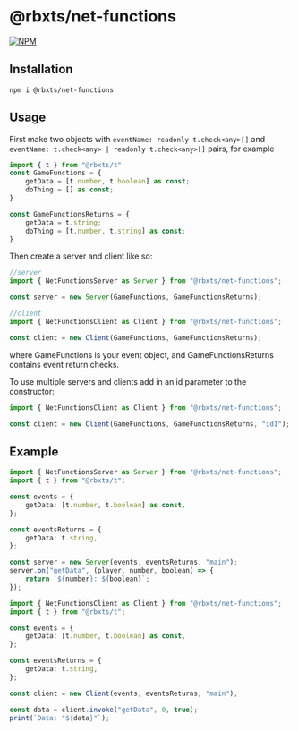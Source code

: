 # @rbxts/net-functions

[![NPM](https://nodei.co/npm/@rbxts/net-functions.png)](https://npmjs.org/package/@rbxts/net-functions)

## Installation
```npm i @rbxts/net-functions```

## Usage
First make two objects with ```eventName: readonly t.check<any>[]``` and ```eventName: t.check<any> | readonly t.check<any>[]``` pairs, for example
```ts
import { t } from "@rbxts/t"
const GameFunctions = {
	getData = [t.number, t.boolean] as const;
	doThing = [] as const;
}

const GameFunctionsReturns = {
	getData = t.string;
	doThing = [t.number, t.string] as const;
}

```
Then create a server and client like so:
```ts
//server
import { NetFunctionsServer as Server } from "@rbxts/net-functions";

const server = new Server(GameFunctions, GameFunctionsReturns);
```
```ts
//client
import { NetFunctionsClient as Client } from "@rbxts/net-functions";

const client = new Client(GameFunctions, GameFunctionsReturns);
```
where GameFunctions is your event object, and GameFunctionsReturns contains event return checks.

To use multiple servers and clients add in an id parameter to the constructor:
```ts
import { NetFunctionsClient as Client } from "@rbxts/net-functions";

const client = new Client(GameFunctions, GameFunctionsReturns, "id1");
```

## Example
```ts
import { NetFunctionsServer as Server } from "@rbxts/net-functions";
import { t } from "@rbxts/t";

const events = {
	getData: [t.number, t.boolean] as const,
};

const eventsReturns = {
	getData: t.string,
};

const server = new Server(events, eventsReturns, "main");
server.on("getData", (player, number, boolean) => {
	return `${number}: ${boolean}`;
});
```
```ts
import { NetFunctionsClient as Client } from "@rbxts/net-functions";
import { t } from "@rbxts/t";

const events = {
	getData: [t.number, t.boolean] as const,
};

const eventsReturns = {
	getData: t.string,
};

const client = new Client(events, eventsReturns, "main");

const data = client.invoke("getData", 0, true);
print(`Data: "${data}"`);
```